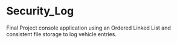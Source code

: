 # Security_Log
Final Project console application using an Ordered Linked List and consistent file storage to log vehicle entries.
